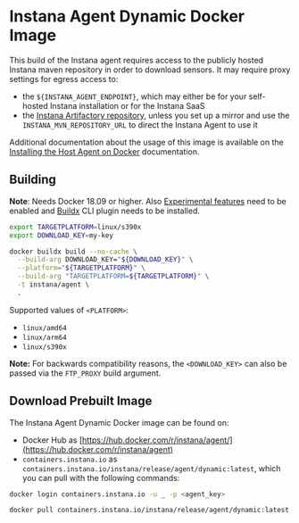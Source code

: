 # Instana Agent Dynamic Docker Image

This build of the Instana agent requires access to the publicly hosted Instana maven repository in order to download sensors.
It may require proxy settings for egress access to:

* the `${INSTANA_AGENT_ENDPOINT}`, which may either be for your self-hosted Instana installation or for the Instana SaaS
* the [Instana Artifactory repository](https://artifact-public.instana.io/), unless you set up a mirror and use the `INSTANA_MVN_REPOSITORY_URL` to direct the Instana Agent to use it

Additional documentation about the usage of this image is available on the [Installing the Host Agent on Docker](https://www.instana.com/docs/setup_and_manage/host_agent/on/docker) documentation.

## Building

**Note**: Needs Docker 18.09 or higher. Also [Experimental
features](https://github.com/docker/cli/blob/master/experimental/README.md) need to be enabled and
[Buildx](https://github.com/docker/buildx/) CLI plugin needs to be installed.

```sh
export TARGETPLATFORM=linux/s390x
export DOWNLOAD_KEY=my-key

docker buildx build --no-cache \
  --build-arg DOWNLOAD_KEY="${DOWNLOAD_KEY}" \
  --platform="${TARGETPLATFORM}" \
  --build-arg "TARGETPLATFORM=${TARGETPLATFORM}" \
  -t instana/agent \
  .
```

Supported values of `<PLATFORM>`:

* `linux/amd64`
* `linux/arm64`
* `linux/s390x`

**Note:** For backwards compatibility reasons, the `<DOWNLOAD_KEY>` can also be passed via the `FTP_PROXY` build argument.

## Download Prebuilt Image

The Instana Agent Dynamic Docker image can be found on:

* Docker Hub as [https://hub.docker.com/r/instana/agent/](https://hub.docker.com/r/instana/agent)
* `containers.instana.io` as `containers.instana.io/instana/release/agent/dynamic:latest`, which you can pull with the following commands:

```sh
docker login containers.instana.io -u _ -p <agent_key>

docker pull containers.instana.io/instana/release/agent/dynamic:latest
```
